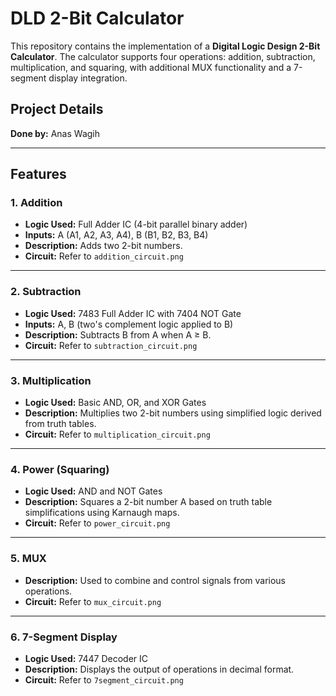 # DLD 2-Bit Calculator

This repository contains the implementation of a **Digital Logic Design 2-Bit Calculator**. The calculator supports four operations: addition, subtraction, multiplication, and squaring, with additional MUX functionality and a 7-segment display integration.

## Project Details

**Done by:** Anas Wagih


---

## Features

### 1. Addition
- **Logic Used:** Full Adder IC (4-bit parallel binary adder)
- **Inputs:** A (A1, A2, A3, A4), B (B1, B2, B3, B4)
- **Description:** Adds two 2-bit numbers.
- **Circuit:** Refer to `addition_circuit.png`

---

### 2. Subtraction
- **Logic Used:** 7483 Full Adder IC with 7404 NOT Gate
- **Inputs:** A, B (two's complement logic applied to B)
- **Description:** Subtracts B from A when A ≥ B.
- **Circuit:** Refer to `subtraction_circuit.png`

---

### 3. Multiplication
- **Logic Used:** Basic AND, OR, and XOR Gates
- **Description:** Multiplies two 2-bit numbers using simplified logic derived from truth tables.
- **Circuit:** Refer to `multiplication_circuit.png`

---

### 4. Power (Squaring)
- **Logic Used:** AND and NOT Gates
- **Description:** Squares a 2-bit number A based on truth table simplifications using Karnaugh maps.
- **Circuit:** Refer to `power_circuit.png`

---

### 5. MUX
- **Description:** Used to combine and control signals from various operations.
- **Circuit:** Refer to `mux_circuit.png`

---

### 6. 7-Segment Display
- **Logic Used:** 7447 Decoder IC
- **Description:** Displays the output of operations in decimal format.
- **Circuit:** Refer to `7segment_circuit.png`

